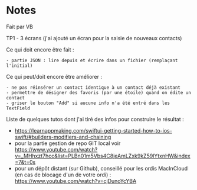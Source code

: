 #  Notes

Fait par VB

TP1 - 3 écrans 
(j'ai ajouté un écran pour la saisie de nouveaux contacts)

Ce qui doit encore être fait : 

    - partie JSON : lire depuis et écrire dans un fichier (remplaçant l'initial)

Ce qui peut/doit encore être améliorer : 

    - ne pas réinsérer un contact identique à un contact déjà existant
    - permettre de désigner des favoris (par une étoile) quand on édite un contact
    - griser le bouton "Add" si aucune info n'a été entré dans les TextField

Liste de quelques tutos dont j'ai tiré des infos pour construire le résultat : 
- https://learnappmaking.com/swiftui-getting-started-how-to-ios-swift/#builders-modifiers-and-chaining
- pour la partie gestion de repo GIT local voir https://www.youtube.com/watch?v=_MHhxzt7hcc&list=PLBn01m5Vbs4C8jeAmLZxk9kZ59lYtxnHW&index=7&t=0s
- pour un dépôt distant (sur Github), conseillé pour les ordis MacInCloud (en cas de blocage d'un de votre ordi) : https://www.youtube.com/watch?v=cjDunoYcYBA




